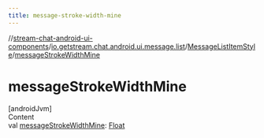 ```yaml
---
title: message-stroke-width-mine
---
```

//[stream-chat-android-ui-components](../../../index.md)/[io.getstream.chat.android.ui.message.list](../index.md)/[MessageListItemStyle](index.md)/[messageStrokeWidthMine](messageStrokeWidthMine.md)



# messageStrokeWidthMine  
[androidJvm]  
Content  
val [messageStrokeWidthMine](messageStrokeWidthMine.md): [Float](https://kotlinlang.org/api/latest/jvm/stdlib/kotlin/-float/index.html)  



